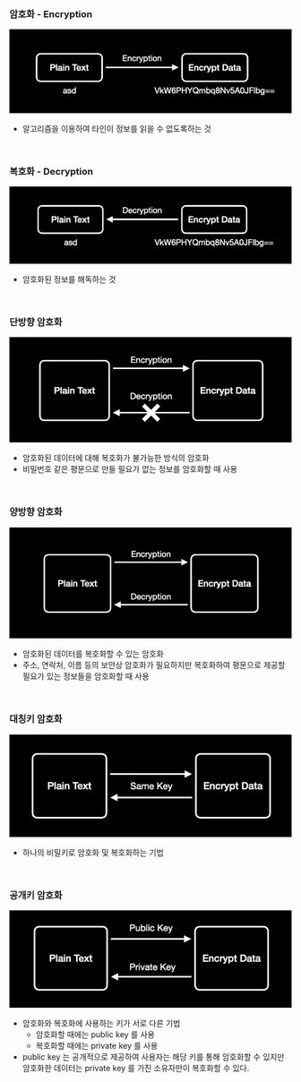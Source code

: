 ### 암호화 - Encryption

![Untitled](./imgs/encryption-1.png)

- 알고리즘을 이용하여 타인이 정보를 읽을 수 없도록하는 것

<br>

### 복호화 - Decryption

![Untitled](./imgs/encryption-2.png)

- 암호화된 정보를 해독하는 것

<br>

### 단방향 암호화

![Untitled](./imgs/encryption-3.png)

- 암호화된 데이터에 대해 복호화가 불가능한 방식의 암호화
- 비밀번호 같은 평문으로 만들 필요가 없는 정보를 암호화할 때 사용

<br>

### 양방향 암호화

![Untitled](./imgs/encryption-4.png)

- 암호화된 데이터를 복호화할 수 있는 암호화
- 주소, 연락처, 이름 등의 보안상 암호화가 필요하지만 복호화하여 평문으로 제공할 필요가 있는 정보들을 암호화할 때 사용

<br>

### 대칭키 암호화

![Untitled](./imgs/encryption-5.png)

- 하나의 비밀키로 암호화 및 복호화하는 기법

<br>

### 공개키 암호화

![Untitled](./imgs/encryption-6.png)

- 암호화와 복호화에 사용하는 키가 서로 다른 기법
    - 암호화할 때에는 public key 를 사용
    - 복호화할 때에는 private key 를 사용
- public key 는 공개적으로 제공하여 사용자는 해당 키를 통해 암호화할 수 있지만 암호화한 데이터는 private key 를 가진 소유자만이 복호화할 수 있다.